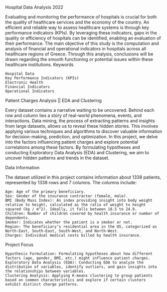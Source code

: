 Hospital Data Analysis 2022

Evaluating and monitoring the performance of hospitals is crucial for both the quality of healthcare services and the economy of the country. An efficient and reliable way to assess healthcare systems is through key performance indicators (KPIs). By leveraging these indicators, gaps in the quality or efficiency of hospitals can be identified, enabling an evaluation of their performance. The main objective of this study is the computation and analysis of financial and operational indicators in hospitals across all healthcare regions of Greece. Through this analysis, conclusions will be drawn regarding the smooth functioning or potential issues within these healthcare institutions.
Keywords

    Hospital Data
    Key Performance Indicators (KPIs)
    Electronic Health
    Financial Indicators
    Operational Indicators

Patient Charges Analysis || EDA and Clustering

Every dataset contains a narrative waiting to be uncovered. Behind each row and column lies a story of real-world phenomena, events, and interactions. Data mining, the process of extracting patterns and insights from large datasets, allows us to reveal these hidden stories. This involves applying various techniques and algorithms to discover valuable information for decision-making, prediction, and optimization. In this project, we delve into the factors influencing patient charges and explore potential correlations among these factors. By formulating hypotheses and conducting Exploratory Data Analysis (EDA) and Clustering, we aim to uncover hidden patterns and trends in the dataset.

Data Information

The dataset utilized in this project contains information about 1338 patients, represented by 1338 rows and 7 columns. The columns include:

    Age: Age of the primary beneficiary.
    Sex: Gender of the insurance contractor (female, male).
    BMI (Body Mass Index): An index providing insight into body weight relative to height, calculated as the ratio of weight to height squared (kg / m^2). Ideally, it falls between 18.5 to 24.9.
    Children: Number of children covered by health insurance or number of dependents.
    Smoker: Indicates whether the patient is a smoker or not.
    Region: The beneficiary’s residential area in the US, categorized as North-East, South-East, South-West, and North-West.
    Charges: Individual medical costs billed by health insurance.

Project Focus

    Hypothesis Formulation: Formulating hypotheses about how different factors (age, gender, BMI, etc.) might influence patient charges.
    Exploratory Data Analysis (EDA): Conducting EDA to analyze the distribution of variables, identify outliers, and gain insights into the relationships between variables.
    Clustering Analysis: Applying K-means clustering to group patients based on common characteristics and explore if certain clusters exhibit distinct charge patterns.
